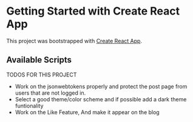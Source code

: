 # Getting Started with Create React App

This project was bootstrapped with [Create React App](https://github.com/facebook/create-react-app).

## Available Scripts
TODOS FOR THIS PROJECT

- Work on the jsonwebtokens properly and protect the post page from users that are not logged in.
- Select a good theme/color scheme and if possible add a dark theme funtionality
- Work on the Like Feature, And make it appear on the blog